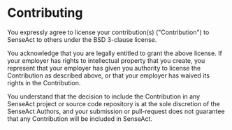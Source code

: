 # Contributing

You expressly agree to license your contribution(s) ("Contribution") to
SenseAct to others under the BSD 3-clause license.

You acknowledge that you are legally entitled to grant the above license. If
your employer has rights to intellectual property that you create, you
represent that your employer has given you authority to license the
Contribution as described above, or that your employer has waived its rights
in the Contribution.

You understand that the decision to include the Contribution in any SenseAct
project or source code repository is at the sole discretion of the SenseAct
Authors, and your submission or pull-request does not guarantee that any
Contribution will be included in SenseAct.
